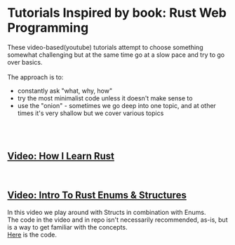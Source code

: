 # Tutorials Inspired by book: Rust Web Programming

These video-based(youtube) tutorials attempt to choose something somewhat challenging but at the same time go at a slow pace and try to go over basics.  
<br/>
The approach is to:
- constantly ask "what, why, how"
- try the most minimalist code unless it doesn't make sense to
- use the "onion" - sometimes we go deep into one topic, and at other times it's very shallow but we cover various topics  
<br/>  
<br/>  


## [Video: How I Learn Rust](https://www.youtube.com/watch?v=zTe-8WwR4Xc&list=PLNKa8O7lX-w5OCsqlXnfS-mhrzvyhzU0u&index=1)  
<br/>  

## [Video: Intro To Rust Enums & Structures]()  
In this video we play around with Structs in combination with Enums.  
The code in the video and in repo isn't necessarily recommended, as-is, but is a way to get familiar with the concepts.  
[Here](https://github.com/elicorrales/https-github.com-elicorrales-book-rust-web-programming-tutorials-play-1-num-1/blob/main/README.md) is the code.  
<br/>
  
